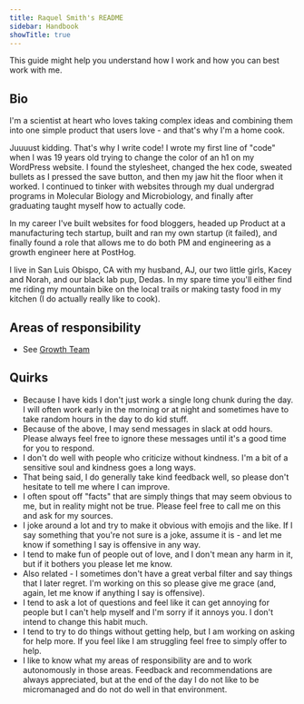 ```yaml
---
title: Raquel Smith's README
sidebar: Handbook
showTitle: true
---
```


This guide might help you understand how I work and how you can best work with me.

## Bio

I'm a scientist at heart who loves taking complex ideas and combining them into one simple product that users love - and that's why I'm a home cook.

Juuuust kidding. That's why I write code! I wrote my first line of "code" when I was 19 years old trying to change the color of an h1 on my WordPress website. I found the stylesheet, changed the hex code, sweated bullets as I pressed the save button, and then my jaw hit the floor when it worked. I continued to tinker with websites through my dual undergrad programs in Molecular Biology and Microbiology, and finally after graduating taught myself how to actually code.

In my career I've built websites for food bloggers, headed up Product at a manufacturing tech startup, built and ran my own startup (it failed), and finally found a role that allows me to do both PM and engineering as a growth engineer here at PostHog.

I live in San Luis Obispo, CA with my husband, AJ, our two little girls, Kacey and Norah, and our black lab pup, Dedas. In my spare time you'll either find me riding my mountain bike on the local trails or making tasty food in my kitchen (I do actually really like to cook).


## Areas of responsibility

- See [Growth Team](/handbook/small-teams/growth)

## Quirks

- Because I have kids I don't just work a single long chunk during the day. I will often work early in the morning or at night and sometimes have to take random hours in the day to do kid stuff.
- Because of the above, I may send messages in slack at odd hours. Please always feel free to ignore these messages until it's a good time for you to respond.
- I don't do well with people who criticize without kindness. I'm a bit of a sensitive soul and kindness goes a long ways.
- That being said, I do generally take kind feedback well, so please don't hesitate to tell me where I can improve.
- I often spout off "facts" that are simply things that may seem obvious to me, but in reality might not be true. Please feel free to call me on this and ask for my sources.
- I joke around a lot and try to make it obvious with emojis and the like. If I say something that you're not sure is a joke, assume it is - and let me know if something I say is offensive in any way.
- I tend to make fun of people out of love, and I don't mean any harm in it, but if it bothers you please let me know.
- Also related - I sometimes don't have a great verbal filter and say things that I later regret. I'm working on this so please give me grace (and, again, let me know if anything I say is offensive).
- I tend to ask a lot of questions and feel like it can get annoying for people but I can't help myself and I'm sorry if it annoys you. I don't intend to change this habit much.
- I tend to try to do things without getting help, but I am working on asking for help more. If you feel like I am struggling feel free to simply offer to help.
- I like to know what my areas of responsibility are and to work autonomously in those areas. Feedback and recommendations are always appreciated, but at the end of the day I do not like to be micromanaged and do not do well in that environment.

